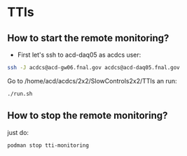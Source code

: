 # TTIs

## How to start the remote monitoring?

- First let's ssh to acd-daq05 as acdcs user:

```bash
ssh -J acdcs@acd-gw06.fnal.gov acdcs@acd-daq05.fnal.gov
```

Go to /home/acd/acdcs/2x2/SlowControls2x2/TTIs an run:

```bash
./run.sh
```

## How to stop the remote monitoring?
just do:

```bash
podman stop tti-monitoring
```
